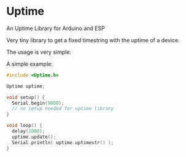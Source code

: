 # Uptime
An Uptime Library for Arduino and ESP

Very tiny library to get a fixed timestring with the uptime of a device.

The usage is very simple:

A simple example:
~~~c
#include <Uptime.h>

Uptime uptime;

void setup() {
  Serial.begin(9600);
  // no setup needed for uptime library
}

void loop() {
  delay(1000);
  uptime.update();
  Serial.println( uptime.uptimestr() );
}
~~~
